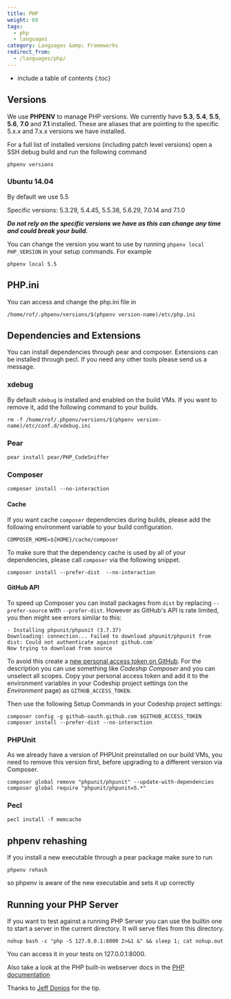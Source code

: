 ```yaml
---
title: PHP
weight: 60
tags:
  - php
  - languages
category: Languages &amp; Frameworks
redirect_from:
  - /languages/php/
---
```

* include a table of contents
{:toc}

## Versions
We use **PHPENV** to manage PHP versions. We currently have **5.3**, **5.4**, **5.5**, **5.6**, **7.0** and **7.1** installed.
These are aliases that are pointing to the specific 5.x.x and 7.x.x versions we have installed.

For a full list of installed versions (including patch level versions) open a SSH debug build and run the following command

```shell
phpenv versions
```

### Ubuntu 14.04
By default we use 5.5

Specific versions: 5.3.29, 5.4.45, 5.5.38, 5.6.29, 7.0.14 and 7.1.0

***Do not rely on the specific versions we have as this can change any time and could break your build.***

You can change the version you want to use by running `phpenv local PHP_VERSION` in your setup commands.
For example

```shell
phpenv local 5.5
```

## PHP.ini

You can access and change the php.ini file in

```shell
/home/rof/.phpenv/versions/$(phpenv version-name)/etc/php.ini
```

## Dependencies and Extensions

You can install dependencies through pear and composer. Extensions can be installed through pecl. If you need any other tools please send us a message.

### xdebug

By default `xdebug` is installed and enabled on the build VMs. If you want to remove it, add the following command to your builds.

```shell
rm -f /home/rof/.phpenv/versions/$(phpenv version-name)/etc/conf.d/xdebug.ini
```

### Pear

```shell
pear install pear/PHP_CodeSniffer
```

### Composer

```shell
composer install --no-interaction
```

#### Cache

If you want cache `composer` dependencies during builds, please add the following environment variable to your build configuration.

```shell
COMPOSER_HOME=${HOME}/cache/composer
```

To make sure that the dependency cache is used by all of your dependencies, please call `composer` via the following snippet.

```
composer install --prefer-dist  --no-interaction
```

#### GitHub API

To speed up Composer you can install packages from `dist` by replacing `--prefer-source` with `--prefer-dist`. However as GitHub's API is rate limited, you then might see errors similar to this:

```shell
- Installing phpunit/phpunit (3.7.37)
Downloading: connection... Failed to download phpunit/phpunit from dist: Could not authenticate against github.com`
Now trying to download from source
```

To avoid this create a [new personal access token on GitHub](https://github.com/settings/tokens/new). For the description you can use something like _Codeship Composer_ and you can unselect all scopes. Copy your personal access token and add it to the environment variables in your Codeship project settings (on the _Environment_ page) as `GITHUB_ACCESS_TOKEN`.

Then use the following Setup Commands in your Codeship project settings:

```shell
composer config -g github-oauth.github.com $GITHUB_ACCESS_TOKEN
composer install --prefer-dist --no-interaction
```

### PHPUnit

As we already have a version of PHPUnit preinstalled on our build VMs, you need to remove this version first, before upgrading to a different version via Composer.

```shell
composer global remove "phpunit/phpunit" --update-with-dependencies
composer global require "phpunit/phpunit=5.*"
```

### Pecl

```shell
pecl install -f memcache
```

## phpenv rehashing
If you install a new executable through a pear package make sure to run

```shell
phpenv rehash
```

so phpenv is aware of the new executable and sets it up correctly

## Running your PHP Server

If you want to test against a running PHP Server you can use the builtin one to
start a server in the current directory. It will serve files from this directory.

```shell
nohup bash -c "php -S 127.0.0.1:8000 2>&1 &" && sleep 1; cat nohup.out
```

You can access it in your tests on 127.0.0.1:8000.

Also take a look at the PHP built-in webserver docs in the
[PHP documentation](http://www.php.net/manual/en/features.commandline.webserver.php)

Thanks to [Jeff Donios](https://github.com/doniosjm) for the tip.
